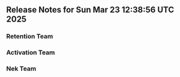 ## Release Notes for Sun Mar 23 12:38:56 UTC 2025
### Retention Team
### Activation Team
### Nek Team
